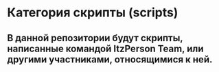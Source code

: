 # Категория скрипты (scripts)
## В данной репозитории будут скрипты, написанные командой ItzPerson Team, или другими участниками, относящимися к ней.
